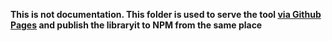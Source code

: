 **This is not documentation. This folder is used to serve the tool [via Github Pages](https://docs.github.com/en/pages/getting-started-with-github-pages/configuring-a-publishing-source-for-your-github-pages-site) and publish the libraryit to NPM from the same place**